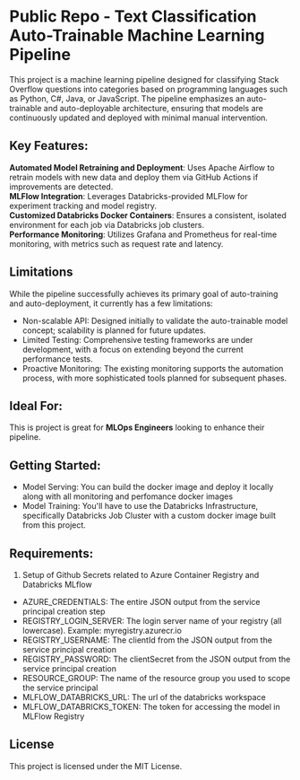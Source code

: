 # Public Repo - Text Classification Auto-Trainable Machine Learning Pipeline
This project is a machine learning pipeline designed for classifying Stack Overflow questions into categories based on programming languages such as Python, C#, Java, or JavaScript. The pipeline emphasizes an auto-trainable and auto-deployable architecture, ensuring that models are continuously updated and deployed with minimal manual intervention.

## Key Features:
**Automated Model Retraining and Deployment**: Uses Apache Airflow to retrain models with new data and deploy them via GitHub Actions if improvements are detected.  
**MLFlow Integration**: Leverages Databricks-provided MLFlow for experiment tracking and model registry.  
**Customized Databricks Docker Containers**: Ensures a consistent, isolated environment for each job via Databricks job clusters.  
**Performance Monitoring**: Utilizes Grafana and Prometheus for real-time monitoring, with metrics such as request rate and latency.  

## Limitations
While the pipeline successfully achieves its primary goal of auto-training and auto-deployment, it currently has a few limitations:

- Non-scalable API: Designed initially to validate the auto-trainable model concept; scalability is planned for future updates.
- Limited Testing: Comprehensive testing frameworks are under development, with a focus on extending beyond the current performance tests.
- Proactive Monitoring: The existing monitoring supports the automation process, with more sophisticated tools planned for subsequent phases.

## Ideal For:
This is project is great for **MLOps Engineers** looking to enhance their pipeline.

## Getting Started:
- Model Serving: You can build the docker image and deploy it locally along with all monitoring and perfomance docker images
- Model Training: You'll have to use the Databricks Infrastructure, specifically Databricks Job Cluster with a custom docker image built from this project.

## Requirements:
1. Setup of Github Secrets related to Azure Container Registry and Databricks MLflow
- AZURE_CREDENTIALS: The entire JSON output from the service principal creation step
- REGISTRY_LOGIN_SERVER: The login server name of your registry (all lowercase). Example: myregistry.azurecr.io
- REGISTRY_USERNAME: The clientId from the JSON output from the service principal creation
- REGISTRY_PASSWORD: The clientSecret from the JSON output from the service principal creation
- RESOURCE_GROUP: The name of the resource group you used to scope the service principal
- MLFLOW_DATABRICKS_URL: The url of the databricks workspace
- MLFLOW_DATABRICKS_TOKEN: The token for accessing the model in MLFlow Registry

## License
This project is licensed under the MIT License.
